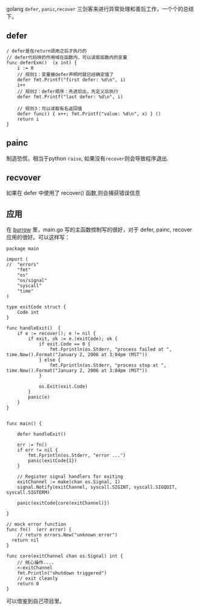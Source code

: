 golang `defer`, `panic`,`recover` 三剑客来进行异常处理和善后工作，一个个的总结下。



## defer

```golang
/ defer是在return调用之后才执行的
// defer代码块的作用域在函数内，可以读取函数内的变量
func deferExm()  (x int) {
	i := 0
	// 规则1：变量被defer声明时就已经确定值了
	defer fmt.Printf("first defer: %d\n", i)
	i++
	// 规则2：defer顺序：先进后出，先定义后执行
	defer fmt.Printf("last defer: %d\n", i)

	// 规则3：可以读取有名返回值
	defer func() { x++; fmt.Printf("value: %d\n", x) } ()
	return i
}
```

## painc

制造恐慌，相当于python `raise`, 如果没有`recover`则会导致程序退出.

## recvover

如果在 defer 中使用了 recover() 函数,则会捕获错误信息

## 应用

在 [burrow](<https://github.com/linkedin/Burrow>) 里，main.go 写的主函数控制写的很好，对于 defer, painc, recover 应用的很好。可以这样写：

```golang
package main

import (
//	"errors"
	"fmt"
	"os"
	"os/signal"
	"syscall"
	"time"
)

type exitCode struct {
	Code int
}

func handleExit()  {
	if e := recover(); e != nil {
		if exit, ok := e.(exitCode); ok {
			if exit.Code == 0 {
				fmt.Fprintln(os.Stderr, "process failed at ", time.Now().Format("January 2, 2006 at 3:04pm (MST"))
			} else {
				fmt.Fprintln(os.Stderr, "process stop at ", time.Now().Format("January 2, 2006 at 3:04pm (MST"))
			}

			os.Exit(exit.Code)
		}
		panic(e)
	}
}


func main() {

	defer handleExit()

	err := fn()
	if err != nil {
		fmt.Fprintln(os.Stderr, "error ...")
		panic(exitCode{1})
	}

	// Register signal handlers for exiting
	exitChannel := make(chan os.Signal, 1)
	signal.Notify(exitChannel, syscall.SIGINT, syscall.SIGQUIT, syscall.SIGTERM)

	panic(exitCode{core(exitChannel)})

}

// mock error function
func fn()  (err error) {
	// return errors.New("unknown error")
  return nil
}

func core(exitChannel chan os.Signal) int {
	// 核心操作....
	<-exitChannel
	fmt.Println("shutdown triggered")
	// exit cleanly
	return 0
}

```

可以借鉴到自己项目里。

